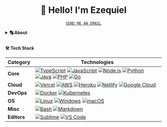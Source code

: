 <!-- Title -->
<h1 align="center" title="...and I'm happy to see you here :)">👋 Hello! I'm Ezequiel </h1>

<p align="center">
<a href="mailto:lzdzel@gmail.com" title="Email Address"><code>SEND ME AN EMAIL</code></a>
</p>

<!-- About Section -->
<details>
<summary><b>🔠 About</b></summary>
<blockquote>

<!-- <img align="right" style="width: 200px; border-radius: 60%; overflow: hidden;" src="https://raw.githubusercontent.com/eimf/eimf/5d3d01a6beb39fcc603cf446a7e1abb0c07d2353/assets/1321.jpeg" alt="Ezequiel Lopez" /> -->

💻 Software Engineer | Full-Stack Developer | Problem Solver
I’m a software engineer with over 10 years of experience building digital solutions across different areas of tech. I enjoy solving complex problems, creating useful tools, and learning something new every day.

Always open to connecting and sharing ideas.

</blockquote>
</details>

</p>
</details>

<!-- Tech Stack -->
<br>
  <summary><b>🛠️ Tech Stack</b></summary>
    <p>

| **Category** | **Technologies**                                                                                                                                                                                                                                                                                                                                                                                                                                                                                                                                                                                                                                                                                                                                                                                                                                                                                                                                                                 |
| ------------ | -------------------------------------------------------------------------------------------------------------------------------------------------------------------------------------------------------------------------------------------------------------------------------------------------------------------------------------------------------------------------------------------------------------------------------------------------------------------------------------------------------------------------------------------------------------------------------------------------------------------------------------------------------------------------------------------------------------------------------------------------------------------------------------------------------------------------------------------------------------------------------------------------------------------------------------------------------------------------------- |
| **Core**     | [![TypeScript](https://img.shields.io/static/v1?label=&message=TypeScript&color=33302E&logo=typescript&logoColor=3178C6)](https://www.typescriptlang.org/) [![JavaScript](https://img.shields.io/static/v1?label=&message=JavaScript&color=33302E&logo=javascript&logoColor=F7DF1E)](https://www.javascript.com/) [![Node.js](https://img.shields.io/static/v1?label=&message=Node.js&color=33302E&logo=nodedotjs&logoColor=339933)](https://nodejs.org/) [![Python](https://img.shields.io/static/v1?label=&message=Python&color=33302E&logo=python&logoColor=3C78A9)](https://www.python.org/) [![Java](https://img.shields.io/static/v1?label=&message=Java&color=33302E&logo=openjdk&logoColor=FFFFFF)](https://www.java.com/) [![PHP](https://img.shields.io/static/v1?label=&message=PHP&color=33302E&logo=php&logoColor=777BB4)](https://www.php.net/) [![Go](https://img.shields.io/static/v1?label=&message=Go&color=33302E&logo=go&logoColor=00ADD8)](https://go.dev/) |
| **Cloud**    | [![Vercel](https://img.shields.io/static/v1?label=&message=Vercel&color=33302E&logo=vercel&logoColor=000000)](https://vercel.com/) [![AWS](https://img.shields.io/static/v1?label=&message=AWS&color=33302E&logo=awsorganizations&logoColor=FF9900)](https://aws.amazon.com/) [![Heroku](https://img.shields.io/static/v1?label=&message=Heroku&color=33302E&logo=heroku&logoColor=430098)](https://heroku.com/) [![Netlify](https://img.shields.io/static/v1?label=&message=Netlify&color=33302E&logo=netlify&logoColor=00C7B7)](https://netlify.com/) [![Google Cloud](https://img.shields.io/static/v1?label=&message=GCP&color=33302E&logo=googlecloud&logoColor=4285F4)](https://cloud.google.com/)                                                                                                                                                                                                                                                                         |
| **DevOps**   | [![Docker](https://img.shields.io/static/v1?label=&message=Docker&color=33302E&logo=docker&logoColor=2496ED)](https://docker.com/) [![Kubernetes](https://img.shields.io/static/v1?label=&message=Kubernetes&color=33302E&logo=kubernetes&logoColor=326CE5)](https://kubernetes.io/)                                                                                                                                                                                                                                                                                                                                                                                                                                                                                                                                                                                                                                                                                             |
| **OS**       | [![Linux](https://img.shields.io/static/v1?label=&message=Linux&color=33302E&logo=linux&logoColor=FCC624)](https://www.linux.org/) [![Windows](https://img.shields.io/static/v1?label=&message=Windows&color=33302E&logo=data:image/svg+xml;base64,PHN2ZyB4bWxucz0iaHR0cDovL3d3dy53My5vcmcvMjAwMC9zdmciIHZpZXdCb3g9IjAgMCA4OCA4OCI+PHBhdGggZmlsbD0iIzAwNzhENiIgZD0iTTAgMTIuNUwzNS43IDcuNFY0MkgwTTQwIDdMODggMFY0MS40SDQwTTAgNDUuNzRMMzUuNyA0NS43M1Y4MC41TDAgNzUuNU00MCA0Nkg4OFY4Ny41TDQwIDgwLjciLz48L3N2Zz4=)](https://www.microsoft.com/windows) [![macOS](https://img.shields.io/static/v1?label=&message=macOS&color=33302E&logo=apple&logoColor=000000)](https://www.apple.com/macos/)                                                                                                                                                                                                                                                                                        |
| **Misc**     | [![Bash](https://img.shields.io/static/v1?label=&message=Bash&color=33302E&logo=gnubash&logoColor=#4EAA25)](https://www.gnu.org/software/bash/) [![Markdown](https://img.shields.io/static/v1?label=&message=Markdown&color=33302E&logo=markdown&logoColor=000000)](https://en.wikipedia.org/wiki/Markdown)                                                                                                                                                                                                                                                                                                                                                                                                                                                                                                                                                                                                                                                                      |
| **Editors**  | [![Sublime](https://img.shields.io/static/v1?label=&message=Sublime&color=33302E&logo=sublimetext&logoColor=FF9800)](https://www.sublimetext.com/) [![VS Code](https://img.shields.io/static/v1?label=&message=VS%20Code&color=33302E&logo=data:image/svg+xml;base64,PHN2ZyB4bWxucz0iaHR0cDovL3d3dy53My5vcmcvMjAwMC9zdmciIHZpZXdCb3g9IjAgMCAxMDAgMTAwIj48cGF0aCBmaWxsPSIjMDA3QUNDIiBkPSJNNzQgMjQuM0w2MS4zIDE3TDI5LjIgNDUuNEwxNS41IDM0LjNMOSAzNy44TDkgNjMuNkwxNS41IDY3LjFMMjkuMiA1Nkw2MS4zIDg0LjRMNzQgNzcuMUw3NCAyNC4zWiBNMjkuMiA1MC43TDYxLjMgMjUuOEw2MS4zIDc1LjZMMjkuMiA1MC43WiIvPjwvc3ZnPg==)](https://code.visualstudio.com/)                                                                                                                                                                                                                                                                                                                                                  |
